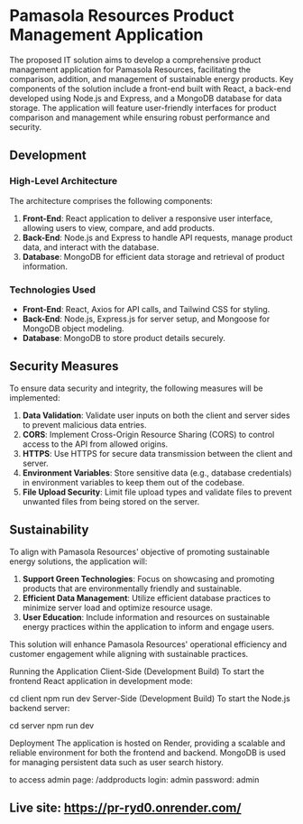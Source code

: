 # Pamasola Resources Product Management Application

The proposed IT solution aims to develop a comprehensive product management application for Pamasola Resources, facilitating the comparison, addition, and management of sustainable energy products. Key components of the solution include a front-end built with React, a back-end developed using Node.js and Express, and a MongoDB database for data storage. The application will feature user-friendly interfaces for product comparison and management while ensuring robust performance and security.

## Development

### High-Level Architecture

The architecture comprises the following components:

1. **Front-End**: React application to deliver a responsive user interface, allowing users to view, compare, and add products.
2. **Back-End**: Node.js and Express to handle API requests, manage product data, and interact with the database.
3. **Database**: MongoDB for efficient data storage and retrieval of product information.

### Technologies Used

* **Front-End**: React, Axios for API calls, and Tailwind CSS for styling.
* **Back-End**: Node.js, Express.js for server setup, and Mongoose for MongoDB object modeling.
* **Database**: MongoDB to store product details securely.

## Security Measures

To ensure data security and integrity, the following measures will be implemented:

1. **Data Validation**: Validate user inputs on both the client and server sides to prevent malicious data entries.
2. **CORS**: Implement Cross-Origin Resource Sharing (CORS) to control access to the API from allowed origins.
3. **HTTPS**: Use HTTPS for secure data transmission between the client and server.
4. **Environment Variables**: Store sensitive data (e.g., database credentials) in environment variables to keep them out of the codebase.
5. **File Upload Security**: Limit file upload types and validate files to prevent unwanted files from being stored on the server.

## Sustainability

To align with Pamasola Resources' objective of promoting sustainable energy solutions, the application will:

1. **Support Green Technologies**: Focus on showcasing and promoting products that are environmentally friendly and sustainable.
2. **Efficient Data Management**: Utilize efficient database practices to minimize server load and optimize resource usage.
3. **User Education**: Include information and resources on sustainable energy practices within the application to inform and engage users.

This solution will enhance Pamasola Resources' operational efficiency and customer engagement while aligning with sustainable practices.

Running the Application Client-Side (Development Build) To start the frontend React application in development mode:

cd client npm run dev Server-Side (Development Build) To start the Node.js backend server:

cd server npm run dev

Deployment The application is hosted on Render, providing a scalable and reliable environment for both the frontend and backend. MongoDB is used for managing persistent data such as user search history.

to access admin page: /addproducts 
login: admin
password: admin

## Live site: https://pr-ryd0.onrender.com/
